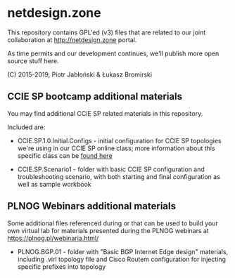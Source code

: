 # netdesign.zone

This repository contains GPL'ed (v3) files that are related to our joint collaboration
at http://netdesign.zone portal.

As time permits and our development continues, we'll publish more open source stuff
here.

(C) 2015-2019, Piotr Jabłoński & Łukasz Bromirski

## CCIE SP bootcamp additional materials

You may find additional CCIE SP related materials in this repository.

Included are:

* CCIE.SP.1.0.Initial.Configs - initial configuration for CCIE SP topologies we're using in our CCIE SP online class; more information about this specific class can be [found here](https://micronicstraining.com/event/ccie-service-provider-v4-boot-camp/)

* CCIE.SP.Scenario1 - folder with basic CCIE SP configuration and troubleshooting scenario, with both starting and final configuration as well as sample workbook

## PLNOG Webinars additional materials

Some additional files referenced during or that can be used to build your own virtual lab for materials presented during the PLNOG webinars at https://plnog.pl/webinaria.html/

* PLNOG.BGP.01 - folder with "Basic BGP Internet Edge design" materials, including .virl topology file and Cisco Routem configuration for injecting specific prefixes into topology
